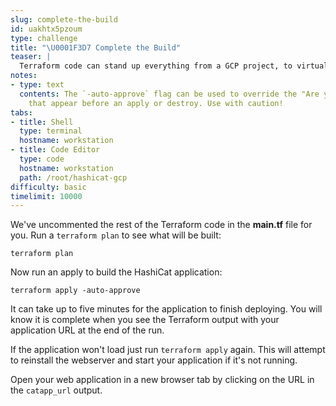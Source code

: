 ```yaml
---
slug: complete-the-build
id: uakhtx5pzoum
type: challenge
title: "\U0001F3D7️ Complete the Build"
teaser: |
  Terraform code can stand up everything from a GCP project, to virtual networks, to VMs and containers.
notes:
- type: text
  contents: The `-auto-approve` flag can be used to override the "Are you sure?" questions
    that appear before an apply or destroy. Use with caution!
tabs:
- title: Shell
  type: terminal
  hostname: workstation
- title: Code Editor
  type: code
  hostname: workstation
  path: /root/hashicat-gcp
difficulty: basic
timelimit: 10000
---
```

We've uncommented the rest of the Terraform code in the **main.tf** file for you. Run a `terraform plan` to see what will be built:

```
terraform plan
```

Now run an apply to build the HashiCat application:

```
terraform apply -auto-approve
```

It can take up to five minutes for the application to finish deploying. You will know it is complete when you see the Terraform output with your application URL at the end of the run.

If the application won't load just run `terraform apply` again. This will attempt to reinstall the webserver and start your application if it's not running.

Open your web application in a new browser tab by clicking on the URL in the `catapp_url` output.